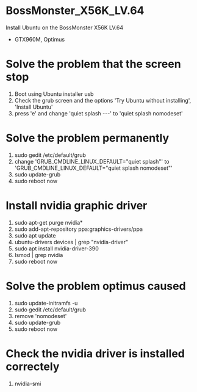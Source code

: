 # BossMonster_X56K_LV.64
Install Ubuntu on the BossMonster X56K LV.64
- GTX960M, Optimus

# Solve the problem that the screen stop
1. Boot using Ubuntu installer usb
2. Check the grub screen and the options 'Try Ubuntu without installing', 'Install Ubuntu'
3. press 'e' and change 'quiet splash ---' to 'quiet splash nomodeset'

# Solve the problem permanently
1. sudo gedit /etc/default/grub
2. change 'GRUB_CMDLINE_LINUX_DEFAULT="quiet splash"' to 'GRUB_CMDLINE_LINUX_DEFAULT="quiet splash nomodeset"'
3. sudo update-grub
4. sudo reboot now

# Install nvidia graphic driver
1. sudo apt-get purge nvidia*
2. sudo add-apt-repository ppa:graphics-drivers/ppa
3. sudo apt update
4. ubuntu-drivers devices | grep "nvidia-driver"
5. sudo apt install nvidia-driver-390
6. lsmod | grep nvidia
7. sudo reboot now

# Solve the problem optimus caused
1. sudo update-initramfs -u
2. sudo gedit /etc/default/grub
3. remove 'nomodeset'
4. sudo update-grub
5. sudo reboot now

# Check the nvidia driver is installed correctely
1. nvidia-smi
